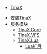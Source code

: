 - [TinaX](/cmn-hans/)
<!-- - 入门 -->
- [安装TinaX](/cmn-hans/install.md)
- 服务模块
    - [TinaX.Core](/cmn-hans/core/README.md)
    - [TinaX.VFS](/cmn-hans/vfs/README.md)
    - [TinaX.Lua](/cmn-hans/lua/README.md)
        - [Lua扩展](/cmn-hans/lua_extension/README.md)